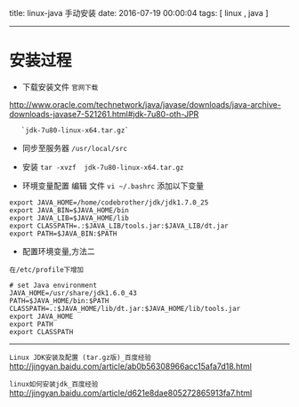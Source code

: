 title: linux-java 手动安装
date: 2016-07-19 00:00:04
tags: [ linux , java ]


---


# 安装过程
- 下载安装文件
`官网下载`

http://www.oracle.com/technetwork/java/javase/downloads/java-archive-downloads-javase7-521261.html#jdk-7u80-oth-JPR

       `jdk-7u80-linux-x64.tar.gz`


- 同步至服务器
    `/usr/local/src`



- 安装
     `tar -xvzf  jdk-7u80-linux-x64.tar.gz `


- 环境变量配置
编辑 文件  `vi ~/.bashrc`  添加以下变量
```
export JAVA_HOME=/home/codebrother/jdk/jdk1.7.0_25
export JAVA_BIN=$JAVA_HOME/bin
export JAVA_LIB=$JAVA_HOME/lib
export CLASSPATH=.:$JAVA_LIB/tools.jar:$JAVA_LIB/dt.jar
export PATH=$JAVA_BIN:$PATH
```


- 配置环境变量,方法二
```
在/etc/profile下增加
 
# set Java environment
JAVA_HOME=/usr/share/jdk1.6.0_43
PATH=$JAVA_HOME/bin:$PATH
CLASSPATH=.:$JAVA_HOME/lib/dt.jar:$JAVA_HOME/lib/tools.jar
export JAVA_HOME
export PATH
export CLASSPATH
```


---
`Linux JDK安装及配置 (tar.gz版)_百度经验`
http://jingyan.baidu.com/article/ab0b56308966acc15afa7d18.html


`linux如何安装jdk_百度经验`
http://jingyan.baidu.com/article/d621e8dae805272865913fa7.html


<!-- more -->


